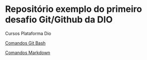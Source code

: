 # Repositório exemplo do primeiro desafio Git/Github da DIO
Cursos Plataforma Dio

[Comandos Git Bash](https://comandosgit.github.io/#criando-o-projeto)

[Comandos Markdown](https://www.markdownguide.org/basic-syntax/)
